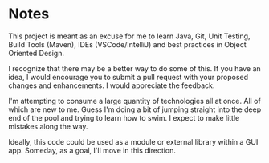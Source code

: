# Notes

This project is meant as an excuse for me to learn Java, Git, Unit Testing, Build Tools (Maven), IDEs (VSCode/IntelliJ) and best practices in Object Oriented Design.

I recognize that there may be a better way to do some of this. If you have an idea, I would encourage you to submit a pull request with your proposed changes and enhancements. I would appreciate the feedback.

I'm attempting to consume a large quantity of technologies all at once. All of which are new to me. Guess I'm doing a bit of jumping straight into the deep end of the pool and trying to learn how to swim. I expect to make little mistakes along the way.

Ideally, this code could be used as a module or external library within a GUI app. Someday, as a goal, I'll move in this direction.